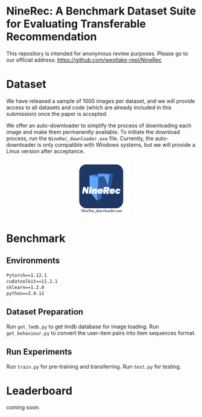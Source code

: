 # NineRec: A Benchmark Dataset Suite for Evaluating Transferable Recommendation 

This repository is intended for anonymous review purposes. Please go to our official address: https://github.com/westlake-repl/NineRec

# Dataset
<!-- **Kindly note that collecting data and running these TransRec experiments cost us a lot of money. Our lead suggested us to release a sample of 1000 images per dataset before acceptance. If reviewers want to see the entire datasets or plan to use it now for their research, we are more than happy to provide full datasets. Feel free to inform us in the rebuttal stage.** -->

<!-- **We release a sample of 1000 images per dataset. All datasets and code (already attached here) will be provided once the paper is accepted..** -->

We have released a sample of 1000 images per dataset, and we will provide access to all datasets and code (which are already included in this submission) once the paper is accepted.

<!-- **Download link: https://sandbox.zenodo.org/record/1153424#.Y9dALnZByw4** -->

<!-- We also provide an auto-downloader to make each image easy to download and available permanently. Run `NineRec_downloader.exe` to start downloading. (still 1000 images per dataset before acceptance) -->

We offer an auto-downloader to simplify the process of downloading each image and make them permanently available. To initiate the download process, run the `NineRec_downloader.exe` file. Currently, the auto-downloader is only compatible with Windows systems, but we will provide a Linux version after acceptance.

<div align=center><img width="150" src="https://github.com/anonymous-ninerec/NineRec/blob/main/Downloader/example_image.png"/></div>

# Benchmark
## Environments
```
Pytorch==1.12.1
cudatoolkit==11.2.1
sklearn==1.2.0
python==3.9.12
```
## Dataset Preparation
Run `get_lmdb.py` to get lmdb database for image loading. Run `get_behaviour.py` to convert the user-item pairs into item sequences format.
## Run Experiments
Run `train.py` for pre-training and transferring. Run `test.py` for testing.

# Leaderboard
coming soon.
